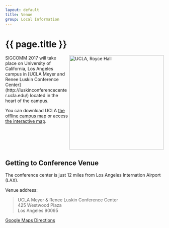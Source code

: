 ```yaml
---
layout: default
title: Venue
group: Local Information
---
```


# {{ page.title }}

<img src="{{ site.baseurl }}/images/ucla.jpg" align="right" width="300" alt="UCLA, Royce Hall" class="photo-right" />
SIGCOMM 2017 will take place on University of California, Los Angeles campus in [UCLA Meyer and Renee Luskin Conference Center](http://luskinconferencecenter.ucla.edu/) located in the heart of the campus.

You can download UCLA [the offline campus map](http://maps.ucla.edu/downloads/pdf/UCLA_Campus_Colored_Map.pdf) or access [the interactive map](http://maps.ucla.edu/campus/).

<div style="clear: both"></div>

## Getting to Conference Venue

The conference center is just 12 miles from Los Angeles Internation Airport (LAX).

Venue address:

  > UCLA Meyer & Renee Luskin Conference Center  
  > 425 Westwood Plaza  
  > Los Angeles 90095

[Google Maps Directions](https://www.google.com/maps/dir/Los+Angeles+International+Airport,+1+World+Way,+Los+Angeles,+CA+90045/425+Westwood+Plaza,+Los+Angeles,+CA+90095/@34.0051917,-118.4488899,13z/data=!4m13!4m12!1m5!1m1!1s0x80c2b0d213b24fb5:0x77a87b57698badf1!2m2!1d-118.40853!2d33.941589!1m5!1m1!1s0x80c2bc88a8fef1bb:0x9d3811ef974a159e!2m2!1d-118.4448196!2d34.0688039)
